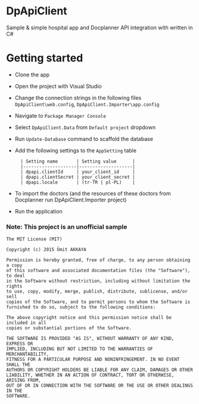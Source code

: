 # DpApiClient
Sample &amp; simple hospital app and Docplanner API integration with written in C#

# Getting started
- Clone the app
- Open the project with Visual Studio
- Change the connection strings in the following files `DpApiClient\web.config`, `DpApiClient.Importer\app.config`
- Navigate to `Package Manager Console`
- Select `DpApiClient.Data` from `Default project` dropdown
- Run `Update-Database` command to scaffold the database
- Add the following settings to the `AppSetting` table

  ```
    | Setting name       | Setting value      |
    |--------------------|--------------------|
    | dpapi.clientId     | your_client_id     |
    | dpapi.clientSecret | your_client_secret |
    | dpapi.locale       | (tr-TR | pl-PL)    |
  ```
- To import the doctors (and the resources of these doctors from Docplanner run DpApiClient.Importer project)
- Run the application

### Note: This project is an unofficial sample

```
The MIT License (MIT)

Copyright (c) 2015 Ümit AKKAYA

Permission is hereby granted, free of charge, to any person obtaining a copy
of this software and associated documentation files (the "Software"), to deal
in the Software without restriction, including without limitation the rights
to use, copy, modify, merge, publish, distribute, sublicense, and/or sell
copies of the Software, and to permit persons to whom the Software is
furnished to do so, subject to the following conditions:

The above copyright notice and this permission notice shall be included in all
copies or substantial portions of the Software.

THE SOFTWARE IS PROVIDED "AS IS", WITHOUT WARRANTY OF ANY KIND, EXPRESS OR
IMPLIED, INCLUDING BUT NOT LIMITED TO THE WARRANTIES OF MERCHANTABILITY,
FITNESS FOR A PARTICULAR PURPOSE AND NONINFRINGEMENT. IN NO EVENT SHALL THE
AUTHORS OR COPYRIGHT HOLDERS BE LIABLE FOR ANY CLAIM, DAMAGES OR OTHER
LIABILITY, WHETHER IN AN ACTION OF CONTRACT, TORT OR OTHERWISE, ARISING FROM,
OUT OF OR IN CONNECTION WITH THE SOFTWARE OR THE USE OR OTHER DEALINGS IN THE
SOFTWARE.
```
